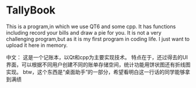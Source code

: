 # TallyBook
This is a program,in which we use QT6 and some cpp.
It has functions including record your bills and draw a pie for you.
It is not a very challenging program,but as it is my first program in coding life.
I just want to upload it here in memory.

中文：
  这是一个记账本，以Qt和cpp为主要实现技术。
  特点在于，还过得去的UI界面，可以根据不同用户创建不同的账单存储空间，统计功能用饼状图还有折线图实现。
  btw，这个东西是“桌面助手”的一部分，希望看明白这一行话的同学能够拿到满绩
